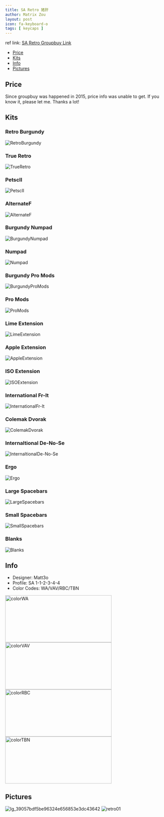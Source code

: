 ```yaml
---
title: SA Retro 猪肝
author: Matrix Zou
layout: post
icon: fa-keyboard-o
tags: [ keycaps ]
---
```


ref link: [SA Retro Groupbuy Link](https://ctrlalt.io/buys/sa-retro)

* [Price](#price)
* [Kits](#kits)
* [Info](#info)
* [Pictures](#pictures)

## Price
Since groupbuy was happened in 2015, price info was unable to get. If you know it, please let me. Thanks a lot!

## Kits
### Retro Burgundy
<img src="{{ 'assets/images/retro/kits_pics/retroburgundy.png' | relative_url }}" alt="RetroBurgundy" class="image featured">

### True Retro
<img src="{{ 'assets/images/retro/kits_pics/trueretro.png' | relative_url }}" alt="TrueRetro" class="image featured">

### PetscII
<img src="{{ 'assets/images/retro/kits_pics/petscii.png' | relative_url }}" alt="PetscII" class="image featured">

### AlternateF
<img src="{{ 'assets/images/retro/kits_pics/alternatef.png' | relative_url }}" alt="AlternateF" class="image featured">

### Burgundy Numpad
<img src="{{ 'assets/images/retro/kits_pics/burgundynumpad.png' | relative_url }}" alt="BurgundyNumpad" class="image featured">

### Numpad
<img src="{{ 'assets/images/retro/kits_pics/numpad.png' | relative_url }}" alt="Numpad" class="image featured">

### Burgundy Pro Mods
<img src="{{ 'assets/images/retro/kits_pics/burgundypromods.png' | relative_url }}" alt="BurgundyProMods" class="image featured">

### Pro Mods
<img src="{{ 'assets/images/retro/kits_pics/promods.png' | relative_url }}" alt="ProMods" class="image featured">

### Lime Extension
<img src="{{ 'assets/images/retro/kits_pics/limeextension.png' | relative_url }}" alt="LimeExtension" class="image featured">

### Apple Extension
<img src="{{ 'assets/images/retro/kits_pics/appleextension.png' | relative_url }}" alt="AppleExtension" class="image featured">

### ISO Extension
<img src="{{ 'assets/images/retro/kits_pics/isoextension.png' | relative_url }}" alt="ISOExtension" class="image featured">

### International Fr-It
<img src="{{ 'assets/images/retro/kits_pics/internationalfrit.png' | relative_url }}" alt="InternationalFr-It" class="image featured">

### Colemak Dvorak
<img src="{{ 'assets/images/retro/kits_pics/colemakdvorak.png' | relative_url }}" alt="ColemakDvorak" class="image featured">

### Internaltional De-No-Se
<img src="{{ 'assets/images/retro/kits_pics/internaltionaldenose.png' | relative_url }}" alt="InternaltionalDe-No-Se" class="image featured">

### Ergo
<img src="{{ 'assets/images/retro/kits_pics/ergo.png' | relative_url }}" alt="Ergo" class="image featured">

### Large Spacebars
<img src="{{ 'assets/images/retro/kits_pics/largespacebars.png' | relative_url }}" alt="LargeSpacebars" class="image featured">

### Small Spacebars
<img src="{{ 'assets/images/retro/kits_pics/smallspacebars.png' | relative_url }}" alt="SmallSpacebars" class="image featured">

### Blanks
<img src="{{ 'assets/images/retro/kits_pics/blanks.png' | relative_url }}" alt="Blanks" class="image featured">

## Info
* Designer: Matt3o
* Profile: SA 1-1-2-3-4-4
* Color Codes: WA/VAV/RBC/TBN  
<img src="{{ 'assets/images/SP_ColorCodes/abs/SP_Abs_ColorCodes_WA.png' | relative_url }}" alt="colorWA" height="150" width="340">
<img src="{{ 'assets/images/SP_ColorCodes/abs/SP_Abs_ColorCodes_VAV.png' | relative_url }}" alt="colorVAV" height="150" width="340">
<img src="{{ 'assets/images/SP_ColorCodes/abs/SP_Abs_ColorCodes_RBC.png' | relative_url }}" alt="colorRBC" height="150" width="340">
<img src="{{ 'assets/images/SP_ColorCodes/abs/SP_Abs_ColorCodes_TBN.png' | relative_url }}" alt="colorTBN" height="150" width="340">

## Pictures
<img src="{{ 'assets/images/retro/rendering_pics/lg_39057bdf5be96324e656853e3dc43642.jpg' | relative_url }}" alt="lg_39057bdf5be96324e656853e3dc43642" class="image featured">
<img src="{{ 'assets/images/retro/rendering_pics/retr01.jpg' | relative_url }}" alt="retro01" class="image featured">
